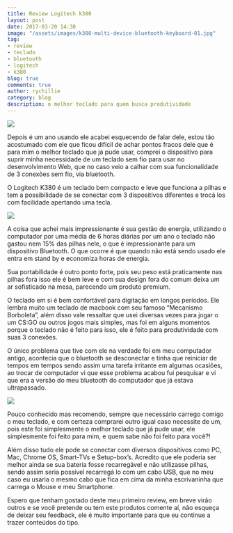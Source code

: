 ```yaml
---
title: Review Logitech k380
layout: post
date: 2017-03-20 14:30
image: "/assets/images/k380-multi-device-bluetooth-keyboard-01.jpg"
tag:
- review
- teclado
- bluetooth
- logitech
- k380
blog: true
comments: true
author: rychillie
category: blog
description: o melhor teclado para quem busca produtividade
---
```


<img src="https://rychillie.github.io/assets/images/review/logitech/k380/k380-multi-device-bluetooth-keyboard-01.jpg">

Depois é um ano usando ele acabei esquecendo de falar dele, estou tão acostumado com ele que ficou difícil de achar pontos fracos dele que é para mim o melhor teclado que já pude usar, comprei o dispositivo para suprir minha necessidade de um teclado sem fio para usar no desenvolvimento Web, que no caso veio a calhar com sua funcionalidade de 3 conexões sem fio, via bluetooth.

O Logitech K380 é um teclado bem compacto e leve que funciona a pilhas e tem a possibilidade de se conectar com 3 dispositivos diferentes e trocá los com facilidade apertando uma tecla.

<img src="https://rychillie.github.io/assets/images/review/logitech/k380/k380-multi-device-bluetooth-keyboard-02.jpg">

A coisa que achei mais impressionante é sua gestão de energia, utilizando o computador por uma média de 6 horas diárias por um ano o teclado não gastou nem 15% das pilhas nele, o que é impressionante para um dispositivo Bluetooth. O que ocorre é que quando não está sendo usado ele entra em stand by e economiza horas de energia.

Sua portabilidade é outro ponto forte, pois seu peso está praticamente nas pilhas fora isso ele é bem leve e com sua design fora do comum deixa um ar sofisticado na mesa, parecendo um produto premium.

O teclado em si é bem confortável para digitação em longos períodos. Ele lembra muito um teclado de macbook com seu famoso “Mecanismo Borboleta”, além disso vale ressaltar que usei diversas vezes para jogar o um CS:GO ou outros jogos mais simples, mas foi em alguns momentos porque o teclado não é feito para isso, ele é feito para produtividade com suas 3 conexões.

O único problema que tive com ele na verdade foi em meu computador antigo, acontecia que o bluetooth se desconectar e tinha que reiniciar de tempos em tempos sendo assim uma tarefa irritante em algumas ocasiões, ao trocar de computador vi que esse problema acabou fui pesquisar e vi que era a versão do meu bluetooth do computador que já estava ultrapassado.

<img src="https://rychillie.github.io/assets/images/review/logitech/k380/k380-multi-device-bluetooth-keyboard-03.jpg">

Pouco conhecido mas recomendo, sempre que necessário carrego comigo o meu teclado, e com certeza comprarei outro igual caso necessite de um, pois este foi simplesmente o melhor teclado que já pude usar, ele simplesmente foi feito para mim, e quem sabe não foi feito para você?!

Além disso tudo ele pode se conectar com diversos dispositivos como PC, Mac, Chrome OS, Smart-TVs e Setup-box’s. Acredito que ele poderia ser melhor ainda se sua bateria fosse recarregável e não utilizasse pilhas, sendo assim seria possível recarregá lo com um cabo USB, que no meu caso eu usaria o mesmo cabo que fica em cima da minha escrivaninha que carrega o Mouse e meu Smartphone.

Espero que tenham gostado deste meu primeiro review, em breve virão outros e se você pretende ou tem este produtos comente aí, não esqueça de deixar seu feedback, ele é muito importante para que eu continue a trazer conteúdos do tipo.